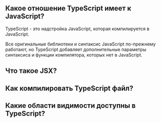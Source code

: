 ## <a name="relate"></a>Какое отношение TypeScript имеет к JavaScript?

TypeScript - это надстройка JavaScript, которая компилируется в JavaScript.

Все оригинальные библиотеки и синтаксис JavaScript по-прежнему работают, но TypeScript добавляет дополнительные параметры синтаксиса и функции компилятора, которых нет в JavaScript.

## <a name="JSX"></a>Что такое JSX?

## <a name="compile"></a>Как компилировать TypeScript файл?

## <a name="scopes"></a>Какие области видимости доступны в TypeScript?
